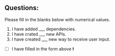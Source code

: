 




## Questions:
Please fill in the blanks below with numerical values.

1. I have added ___ dependencies.
2. I have crated ___ new APIs.
3. I have created ___ new way to receive user input.


- [ ] I have filled in the form above :heavy_exclamation_mark:

<!-- End of questions -->
